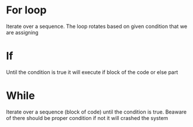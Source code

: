 # For loop
Iterate over a sequence.
The loop rotates based on given condition that  we are assigning
# If
Until the condition is true it will execute if block of the code or else part
# While
Iterate over a sequence (block of code) until the condition is true.
Beaware of there should be proper condition if not it will crashed the system
